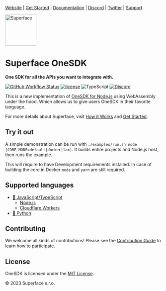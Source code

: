 [Website](https://superface.ai) | [Get Started](https://superface.ai/docs/getting-started) | [Documentation](https://superface.ai/docs) | [Discord](https://sfc.is/discord) | [Twitter](https://twitter.com/superfaceai) | [Support](https://superface.ai/support)

<img src="https://github.com/superfaceai/one-sdk/raw/main/docs/LogoGreen.png" alt="Superface" width="100" height="100">

# Superface OneSDK

**One SDK for all the APIs you want to integrate with.**

[![GitHub Workflow Status](https://img.shields.io/github/actions/workflow/status/superfaceai/one-sdk/ci_cd.yml)](https://github.com/superfaceai/one-sdk/actions/workflows/ci_cd.yml)
[![license](https://img.shields.io/npm/l/@superfaceai/one-sdk)](LICENSE)
![TypeScript](https://img.shields.io/static/v1?message=TypeScript&&logoColor=ffffff&color=007acc&labelColor=5c5c5c&label=built%20with)
[![Discord](https://img.shields.io/discord/819563244418105354?logo=discord&logoColor=fff)](https://sfc.is/discord)

This is a new implementation of [OneSDK for Node.js](https://github.com/superfaceai/one-sdk-js) using WebAssembly under the hood. Which allows us to give users OneSDK in their favorite language.

For more details about Superface, visit [How it Works](https://superface.ai/how-it-works) and [Get Started](https://superface.ai/docs/getting-started).

## Try it out

A simple demonstration can be run with `./examples/run.sh node [CORE_MODE=default|docker|lax]`. It builds entire projects and Node.js host, then runs the example.

This will require to have Development requirements installed. In case of building the core in Docker `node` and `yarn` are still required.

## Supported languages

- [🦄 JavaScript/TypeScript](https://github.com/superfaceai/one-sdk/tree/main/host/js)
  - [Node.js](https://github.com/superfaceai/one-sdk/tree/main/host/js/src/node)
  - [Cloudflare Workers](https://github.com/superfaceai/one-sdk/tree/main/host/js/src/cloudflare)
- [🐍 Python](https://github.com/superfaceai/one-sdk/tree/main/host/python)

## Contributing

We welcome all kinds of contributions! Please see the [Contribution Guide](docs/CONTRIBUTING.md) to learn how to participate.

## License

OneSDK is licensed under the [MIT License](LICENSE).

© 2023 Superface s.r.o.